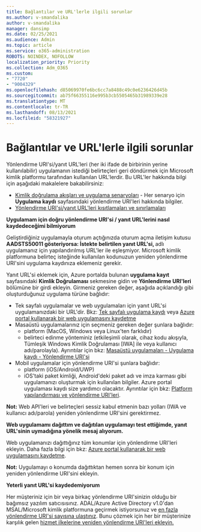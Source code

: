 ```yaml
---
title: Bağlantılar ve URL'lerle ilgili sorunlar
ms.author: v-smandalika
author: v-smandalika
manager: dansimp
ms.date: 02/25/2021
ms.audience: Admin
ms.topic: article
ms.service: o365-administration
ROBOTS: NOINDEX, NOFOLLOW
localization_priority: Priority
ms.collection: Adm_O365
ms.custom:
- "7720"
- "9004329"
ms.openlocfilehash: d85069970fe6bc6cc7a8488c49c0e6236426d45b
ms.sourcegitcommit: ab75f66355116e995b3cb5505465b31989339e28
ms.translationtype: MT
ms.contentlocale: tr-TR
ms.lasthandoff: 08/13/2021
ms.locfileid: "58321927"
---
```

# <a name="issues-with-links-and-urls"></a>Bağlantılar ve URL'lerle ilgili sorunlar

Yönlendirme URI'si/yanıt URL'leri (her iki ifade de birbirinin yerine kullanılabilir) uygulamanın istediği belirteçleri geri döndürmek için Microsoft kimlik platformu tarafından kullanılan URL'lerdir. Bu URL'ler hakkında bilgi için aşağıdaki makalelere bakabilirsiniz:

- [Kimlik doğrulama akışları ve uygulama senaryoları](https://docs.microsoft.com/azure/active-directory/develop/authentication-flows-app-scenarios) - Her senaryo için **Uygulama kaydı** sayfasındaki yönlendirme URI'leri hakkında bilgiler.
- [Yönlendirme URI'si/yanıt URL'leri kısıtlamaları ve sınırlamaları](https://docs.microsoft.com/azure/active-directory/develop/reply-url)

**Uygulamam için doğru yönlendirme URI'si / yanıt URL'lerini nasıl kaydedeceğimi bilmiyorum**

Geliştirdiğiniz uygulamayla oturum açtığınızda oturum açma iletişim kutusu **AADSTS50011 gösteriyorsa: İstekte belirtilen yanıt URL'si, <your app ID>** adlı uygulamanız için yapılandırılmış URL'ler ile eşleşmiyor. Microsoft kimlik platformuna belirteç isteğinde kullanılan kodunuzun yeniden yönlendirme URI'sini uygulama kaydınıza eklemeniz gerekir.

Yanıt URL'si eklemek için, Azure portalda bulunan **uygulama kayıt** sayfasındaki **Kimlik Doğrulaması** sekmesine gidin ve **Yönlendirme URI'leri** bölümüne bir girdi ekleyin. Girmeniz gereken değer, aşağıda açıklandığı gibi oluşturduğunuz uygulama türüne bağlıdır:

- Tek sayfalı uygulamalar ve web uygulamaları için yanıt URL'si uygulamanızdaki bir URL'dir. Bkz: [Tek sayfalı uygulama kaydı](https://docs.microsoft.com/azure/active-directory/develop/scenario-spa-app-registration#register-a-redirect-uri) veya [Azure portal kullanarak bir web uygulamasını kaydetme](https://docs.microsoft.com/azure/active-directory/develop/scenario-web-app-sign-user-app-registration?tabs=aspnetcore#register-an-app-using-azure-portal)
- Masaüstü uygulamalarınız için seçmeniz gereken değer şunlara bağlıdır:
    - platform (MacOS, Windows veya Linux'ten farklıdır)
    - belirteci edinme yönteminiz (etkileşimli olarak, cihaz kodu akışıyla, Tümleşik Windows Kimlik Doğrulaması [IWA] ile veya kullanıcı adı/parolayla).
    Ayrıntılar için bkz: [Masaüstü uygulamaları - Uygulama kaydı - Yönlendirme URI'si](https://docs.microsoft.com/azure/active-directory/develop/scenario-desktop-app-registration#redirect-uris)
- Mobil uygulamalar için yönlendirme URI'si şunlara bağlıdır:
    - platform (iOS/Android/UWP)
    - iOS'taki paket kimliği, Android'deki paket adı ve imza karması gibi uygulamanızı oluşturmak için kullanılan bilgiler. Azure portal uygulaması kaydı size yardımcı olacaktır. Ayrıntılar için bkz: [Platform yapılandırması ve yönlendirme URI'leri](https://docs.microsoft.com/azure/active-directory/develop/scenario-mobile-app-registration#platform-configuration-and-redirect-uris).

**Not:** Web API'leri ve belirteçleri sessiz kabul etmenin bazı yolları (IWA ve kullanıcı adı/parola) yeniden yönlendirme URI'sini gerektirmez.

**Web uygulamamı dağıttım ve dağıtılan uygulamayı test ettiğimde, yanıt URL'sinin uymadığına yönelik mesaj alıyorum.**

Web uygulamanızı dağıttığınız tüm konumlar için yönlendirme URI'leri ekleyin. Daha fazla bilgi için bkz: [Azure portal kullanarak bir web uygulamasını kaydetme](https://docs.microsoft.com/azure/active-directory/develop/scenario-web-app-sign-user-app-registration).

**Not:** Uygulamayı o konumda dağıttıktan hemen sonra bir konum için yeniden yönlendirme URI'sini ekleyin.

**Yeterli yanıt URL'si kaydedemiyorum**

Her müşteriniz için bir veya birkaç yönlendirme URI'sinizin olduğu bir bağımsız yazılım satıcısısınız. ADAL/Azure Active Directory v1.0'dan MSAL/Microsoft kimlik platformuna geçirmek istiyorsunuz ve [en fazla yönlendirme URI'si sayısına ulaştınız](https://docs.microsoft.com/azure/active-directory/develop/reply-url#maximum-number-of-redirect-uris). Bunu çözmek için her bir müşterinize karşılık gelen [hizmet ilkelerine yeniden yönlendirme URI'leri ekleyin.](https://docs.microsoft.com/azure/active-directory/develop/reply-url#add-redirect-uris-to-service-principals)
